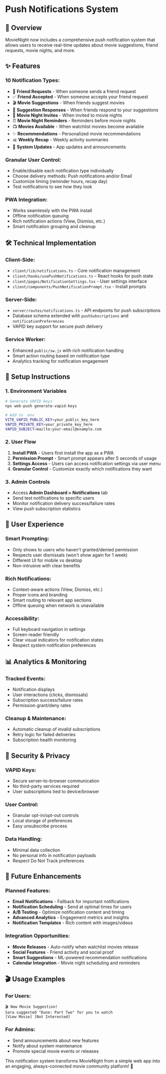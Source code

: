 # Push Notifications System

## 🔔 Overview

MovieNight now includes a comprehensive push notification system that allows users to receive real-time updates about movie suggestions, friend requests, movie nights, and more.

## ✨ Features

### **10 Notification Types:**

- 👥 **Friend Requests** - When someone sends a friend request
- ✅ **Friend Accepted** - When someone accepts your friend request
- 🎬 **Movie Suggestions** - When friends suggest movies
- 💬 **Suggestion Responses** - When friends respond to your suggestions
- 🍿 **Movie Night Invites** - When invited to movie nights
- ⏰ **Movie Night Reminders** - Reminders before movie nights
- 📺 **Movies Available** - When watchlist movies become available
- ✨ **Recommendations** - Personalized movie recommendations
- 📊 **Weekly Recap** - Weekly activity summaries
- 🔔 **System Updates** - App updates and announcements

### **Granular User Control:**

- Enable/disable each notification type individually
- Choose delivery methods: Push notifications and/or Email
- Customize timing (reminder hours, recap day)
- Test notifications to see how they look

### **PWA Integration:**

- Works seamlessly with the PWA install
- Offline notification queuing
- Rich notification actions (View, Dismiss, etc.)
- Smart notification grouping and cleanup

## 🛠 Technical Implementation

### **Client-Side:**

- `client/lib/notifications.ts` - Core notification management
- `client/hooks/usePushNotifications.ts` - React hooks for push state
- `client/pages/NotificationSettings.tsx` - User settings interface
- `client/components/PushNotificationPrompt.tsx` - Install prompts

### **Server-Side:**

- `server/routes/notifications.ts` - API endpoints for push subscriptions
- Database schema extended with `pushSubscriptions` and `notificationPreferences`
- VAPID key support for secure push delivery

### **Service Worker:**

- Enhanced `public/sw.js` with rich notification handling
- Smart action routing based on notification type
- Analytics tracking for notification engagement

## 🚀 Setup Instructions

### **1. Environment Variables**

```bash
# Generate VAPID keys
npx web-push generate-vapid-keys

# Add to .env
VITE_VAPID_PUBLIC_KEY=your_public_key_here
VAPID_PRIVATE_KEY=your_private_key_here
VAPID_SUBJECT=mailto:your-email@example.com
```

### **2. User Flow**

1. **Install PWA** - Users first install the app as a PWA
2. **Permission Prompt** - Smart prompt appears after 5 seconds of usage
3. **Settings Access** - Users can access notification settings via user menu
4. **Granular Control** - Customize exactly which notifications they want

### **3. Admin Controls**

- Access **Admin Dashboard > Notifications** tab
- Send test notifications to specific users
- Monitor notification delivery success/failure rates
- View push subscription statistics

## 🎯 User Experience

### **Smart Prompting:**

- Only shows to users who haven't granted/denied permission
- Respects user dismissals (won't show again for 1 week)
- Different UI for mobile vs desktop
- Non-intrusive with clear benefits

### **Rich Notifications:**

- Context-aware actions (View, Dismiss, etc.)
- Proper icons and branding
- Smart routing to relevant app sections
- Offline queuing when network is unavailable

### **Accessibility:**

- Full keyboard navigation in settings
- Screen reader friendly
- Clear visual indicators for notification states
- Respect system notification preferences

## 📊 Analytics & Monitoring

### **Tracked Events:**

- Notification displays
- User interactions (clicks, dismissals)
- Subscription success/failure rates
- Permission grant/deny rates

### **Cleanup & Maintenance:**

- Automatic cleanup of invalid subscriptions
- Retry logic for failed deliveries
- Subscription health monitoring

## 🔐 Security & Privacy

### **VAPID Keys:**

- Secure server-to-browser communication
- No third-party services required
- User subscriptions tied to device/browser

### **User Control:**

- Granular opt-in/opt-out controls
- Local storage of preferences
- Easy unsubscribe process

### **Data Handling:**

- Minimal data collection
- No personal info in notification payloads
- Respect Do Not Track preferences

## 🚀 Future Enhancements

### **Planned Features:**

- **Email Notifications** - Fallback for important notifications
- **Notification Scheduling** - Send at optimal times for users
- **A/B Testing** - Optimize notification content and timing
- **Advanced Analytics** - Engagement metrics and insights
- **Notification Templates** - Rich content with images/videos

### **Integration Opportunities:**

- **Movie Releases** - Auto-notify when watchlist movies release
- **Social Features** - Friend activity and social proof
- **Smart Suggestions** - ML-powered recommendation notifications
- **Calendar Integration** - Movie night scheduling and reminders

## 🎬 Usage Examples

### **For Users:**

```
🎬 New Movie Suggestion!
Sara suggested "Dune: Part Two" for you to watch
[View Movie] [Not Interested]
```

### **For Admins:**

- Send announcements about new features
- Notify about system maintenance
- Promote special movie events or releases

This notification system transforms MovieNight from a simple web app into an engaging, always-connected movie community platform! 🍿
